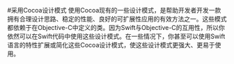 #采用Cocoa设计模式
使用Cocoa现有的一些设计模式，是帮助开发者开发一款拥有合理设计思路、稳定的性能、良好的可扩展性应用的有效方法之一。这些模式都依赖于在Objective-C中定义的类。因为Swift与Objective-C的互用性，所以你依然可以在Swift代码中使用这些设计模式。在一些情况下，你甚至可以使用Swift语言的特性扩展或简化这些Cocoa设计模式，使这些设计模式更强大、更易于使用。

